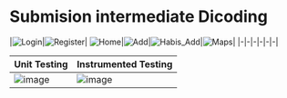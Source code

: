 # Submision intermediate Dicoding

|![Login](https://drive.google.com/uc?export=view&id=1UNih-9liWe8NR0F1cKpocBc6YlUNJ1qq)|![Register](https://drive.google.com/uc?export=view&id=10thVZNnBE19Utln7nXFQuF2ZCbkOQEoS)|
![Home](https://drive.google.com/uc?export=view&id=12Kae7uHDYn46roXawMQr3BSPXX8c9NmP)|![Add](https://drive.google.com/uc?export=view&id=1w9SqnrUOTfn-VohmdAJ01KHoW6KFsQ-s)|![Habis_Add](https://drive.google.com/uc?export=view&id=1l-8qkmd0calFD4SHhAhL62l7WRoohuAs)|![Maps](https://drive.google.com/uc?export=view&id=1i6Ahj_7xW2SbiM3NXyPq5zxlkOBJbOHa)|
|-|-|-|-|-|-|

|Unit Testing|Instrumented Testing|
|-|-|
|![image](https://user-images.githubusercontent.com/14845590/175560176-9e37dc55-97cd-4cf4-a904-83102712f848.png)|![image](https://user-images.githubusercontent.com/14845590/175560861-b15b6919-3704-4541-960f-23c0fb36eb42.png)|
